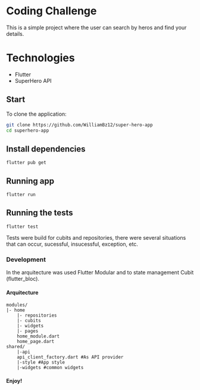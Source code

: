 # Coding Challenge

This is a simple project where the user can search by heros and find your details.

# Technologies
- Flutter
- SuperHero API

## Start

To clone the application:
``` bash
git clone https://github.com/WilliamBz12/super-hero-app
cd superhero-app
```

## Install dependencies
`flutter pub get`


## Running app
`flutter run`

## Running the tests
`flutter test`

Tests were build for cubits and repositories, there were several situations that can occur, sucessful, insucessful, exception, etc.

### Development

In the arquitecture was used Flutter Modular and to state management Cubit (flutter_bloc).

#### Arquitecture
```
modules/
|- home
	|- repositories
	|- cubits
	|- widgets
	|- pages
	home_module.dart
	home_page.dart
shared/
	|-api
	api_client_factory.dart #As API provider
	|-style #App style
	|-widgets #common widgets
```

#### Enjoy!